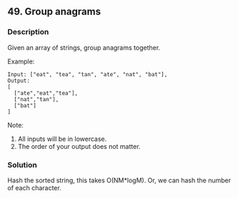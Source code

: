 ## 49. Group anagrams
### Description
Given an array of strings, group anagrams together.

Example:

```command
Input: ["eat", "tea", "tan", "ate", "nat", "bat"],
Output:
[
  ["ate","eat","tea"],
  ["nat","tan"],
  ["bat"]
]
```

Note:
1. All inputs will be in lowercase.
2. The order of your output does not matter.

### Solution
Hash the sorted string, this takes O(NM*logM).
Or, we can hash the number of each character.